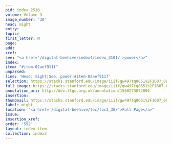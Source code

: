 ```yaml
---
pid: index_2510
volume: Volume 3
image_number: '30'
head: might
entry: 
topic: 
first_letter: M
page: 
add: 
xref: 
see: "<a href='/digital-beehive/index4/index_3101/'>power</a>"
index: 
item: "#item-02aef911f"
unparsed: 
line: 'Head: might|See: power|#item-02aef911f'
selection: https://stacks.stanford.edu/image/iiif/gw497tq8651%2F1607_0973/1839,1468,522,160/full/0/default.jpg
full_image: https://stacks.stanford.edu/image/iiif/gw497tq8651%2F1607_0973/full/full/0/default.jpg
annotation_uri: http://dev.llgc.org.uk/annotation/1560273872894
insertion: 
thumbnail: https://stacks.stanford.edu/image/iiif/gw497tq8651%2F1607_0973/1839,1468,522,160/150,/0/default.jpg
label: might
location: "<a href='/digital-beehive/toc/toc3_30/'>Full Page</a>"
issue: 
insertion_xref: 
order: '592'
layout: index_item
collection: index3
---
```

